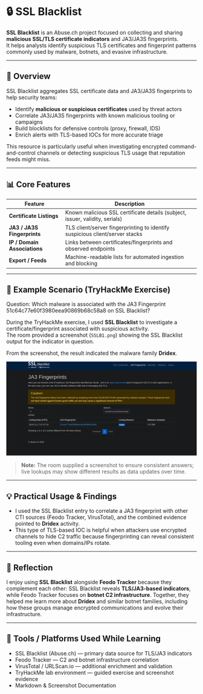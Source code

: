 # 🔒 SSL Blacklist

**SSL Blacklist** is an Abuse.ch project focused on collecting and sharing **malicious SSL/TLS certificate indicators** and JA3/JA3S fingerprints.  
It helps analysts identify suspicious TLS certificates and fingerprint patterns commonly used by malware, botnets, and evasive infrastructure.

---

## 🧠 Overview

SSL Blacklist aggregates SSL certificate data and JA3/JA3S fingerprints to help security teams:

- Identify **malicious or suspicious certificates** used by threat actors  
- Correlate JA3/JA3S fingerprints with known malicious tooling or campaigns  
- Build blocklists for defensive controls (proxy, firewall, IDS)  
- Enrich alerts with TLS-based IOCs for more accurate triage

This resource is particularly useful when investigating encrypted command-and-control channels or detecting suspicious TLS usage that reputation feeds might miss.

---

## 📊 Core Features

| Feature | Description |
|--------|-------------|
| **Certificate Listings** | Known malicious SSL certificate details (subject, issuer, validity, serials) |
| **JA3 / JA3S Fingerprints** | TLS client/server fingerprinting to identify suspicious client/server stacks |
| **IP / Domain Associations** | Links between certificates/fingerprints and observed endpoints |
| **Export / Feeds** | Machine-readable lists for automated ingestion and blocking |

---

## 🧪 Example Scenario (TryHackMe Exercise)

Question: Which malware is associated with the JA3 Fingerprint 51c64c77e60f3980eea90869b68c58a8 on SSL Blacklist?

During the TryHackMe exercise, I used **SSL Blacklist** to investigate a certificate/fingerprint associated with suspicious activity.  
The room provided a screenshot (`SSLB1.png`) showing the SSL Blacklist output for the indicator in question.

From the screenshot, the result indicated the malware family **Dridex**.

![SSL Blacklist - Example Output (Room Screenshot)](screenshots/SSLB1.png)

> **Note:** The room supplied a screenshot to ensure consistent answers; live lookups may show different results as data updates over time.

---

## 💡 Practical Usage & Findings

- I used the SSL Blacklist entry to correlate a JA3 fingerprint with other CTI sources (Feodo Tracker, VirusTotal), and the combined evidence pointed to **Dridex** activity.  
- This type of TLS-based IOC is helpful when attackers use encrypted channels to hide C2 traffic because fingerprinting can reveal consistent tooling even when domains/IPs rotate.

---

## 🧠 Reflection

I enjoy using **SSL Blacklist** alongside **Feodo Tracker** because they complement each other: SSL Blacklist reveals **TLS/JA3-based indicators**, while Feodo Tracker focuses on **botnet C2 infrastructure**. Together, they helped me learn more about **Dridex** and similar botnet families, including how these groups manage encrypted communications and evolve their infrastructure.

---

## 🧰 Tools / Platforms Used While Learning
- SSL Blacklist (Abuse.ch) — primary data source for TLS/JA3 indicators  
- Feodo Tracker — C2 and botnet infrastructure correlation  
- VirusTotal / URLScan.io — additional enrichment and validation  
- TryHackMe lab environment — guided exercise and screenshot evidence  
- Markdown & Screenshot Documentation
